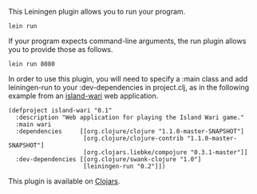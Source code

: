 This Leiningen plugin allows you to run your program.

    lein run

If your program expects command-line arguments, the run plugin allows you to provide those as follows.

    lein run 8080

In order to use this plugin, you will need to specify a :main class and add leiningen-run to your :dev-dependencies in project.clj, as in the following example from an [island-wari](http://github.com/ericlavigne/island-wari) web application.

    (defproject island-wari "0.1"
      :description "Web application for playing the Island Wari game."
      :main wari
      :dependencies     [[org.clojure/clojure "1.1.0-master-SNAPSHOT"]
                         [org.clojure/clojure-contrib "1.1.0-master-SNAPSHOT"]
                         [org.clojars.liebke/compojure "0.3.1-master"]]
      :dev-dependencies [[org.clojure/swank-clojure "1.0"]
                         [leiningen-run "0.2"]])
 
This plugin is available on [Clojars](http://clojars.org/leiningen-run).
